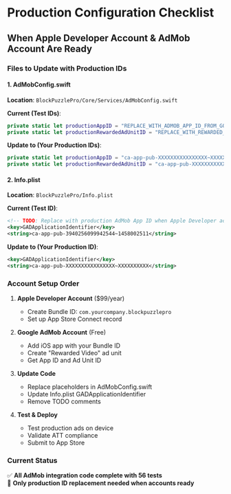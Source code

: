 # Production Configuration Checklist

## When Apple Developer Account & AdMob Account Are Ready

### Files to Update with Production IDs

#### 1. AdMobConfig.swift
**Location**: `BlockPuzzlePro/Core/Services/AdMobConfig.swift`

**Current (Test IDs)**:
```swift
private static let productionAppID = "REPLACE_WITH_ADMOB_APP_ID_FROM_GOOGLE_ADMOB_CONSOLE"
private static let productionRewardedAdUnitID = "REPLACE_WITH_REWARDED_AD_UNIT_ID_FROM_GOOGLE_ADMOB_CONSOLE"
```

**Update to (Your Production IDs)**:
```swift
private static let productionAppID = "ca-app-pub-XXXXXXXXXXXXXXXX~XXXXXXXXXX"
private static let productionRewardedAdUnitID = "ca-app-pub-XXXXXXXXXXXXXXXX/XXXXXXXXXX"
```

#### 2. Info.plist
**Location**: `BlockPuzzlePro/Info.plist`

**Current (Test ID)**:
```xml
<!-- TODO: Replace with production AdMob App ID when Apple Developer account is ready -->
<key>GADApplicationIdentifier</key>
<string>ca-app-pub-3940256099942544~1458002511</string>
```

**Update to (Your Production ID)**:
```xml
<key>GADApplicationIdentifier</key>
<string>ca-app-pub-XXXXXXXXXXXXXXXX~XXXXXXXXXX</string>
```

### Account Setup Order

1. **Apple Developer Account** ($99/year)
   - Create Bundle ID: `com.yourcompany.blockpuzzlepro`
   - Set up App Store Connect record

2. **Google AdMob Account** (Free)
   - Add iOS app with your Bundle ID
   - Create "Rewarded Video" ad unit
   - Get App ID and Ad Unit ID

3. **Update Code**
   - Replace placeholders in AdMobConfig.swift
   - Update Info.plist GADApplicationIdentifier
   - Remove TODO comments

4. **Test & Deploy**
   - Test production ads on device
   - Validate ATT compliance
   - Submit to App Store

### Current Status
✅ **All AdMob integration code complete with 56 tests**  
🔄 **Only production ID replacement needed when accounts ready**